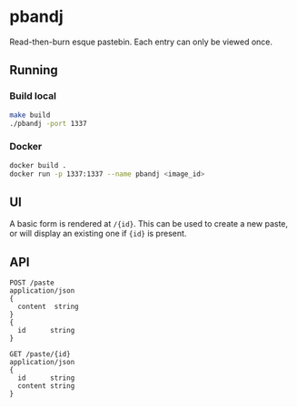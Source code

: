 # pbandj
Read-then-burn esque pastebin. Each entry can only be viewed once.

## Running
### Build local
```sh
make build
./pbandj -port 1337
```
### Docker 
```sh
docker build .
docker run -p 1337:1337 --name pbandj <image_id>
```

## UI
A basic form is rendered at `/{id}`. This can be used to create a new paste, or will display an existing one if `{id}` is present.


## API
```
POST /paste
application/json
{
  content  string
}
{
  id      string
}
```  

```
GET /paste/{id}
application/json
{
  id      string
  content string
}
```
